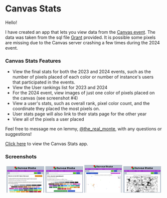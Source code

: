 # Canvas Stats
Hello!

I have created an app that lets you view data from the [Canvas event](https://canvas.fediverse.events/). The data was taken from the sql file [Grant](https://toast.ooo/u/grant) provided. It is possible some pixels are missing due to the Canvas server crashing a few times during the 2024 event.

### Canvas Stats Features
* View the final stats for both the 2023 and 2024 events, such as the number of pixels placed of each color or number of instance's users that participated in the events.
* View the User rankings list for 2023 and 2024
* For the 2024 event, view images of just one color of pixels placed on the canvas (see screenshot #4)
* View a user's stats, such as overall rank, pixel color count, and the coordinate they placed the most pixels on.
* User stats page will also link to their stats page for the other year
* View all of the pixels a user placed

Feel free to message me on lemmy, [@the_real_monte](https://sh.itjust.works/u/the_real_monte), with any questions or suggestions!

[Click here](https://therealmonte.github.io/) to view the Canvas Stats app.

### Screenshots
<p align="center" width="100%">
    <img width="24%" src="https://github.com/TheRealMonte/therealmonte.github.io/blob/main/screenshots/home.png" alt="The home page" title="The home page" />
    <img width="24%" src="https://github.com/TheRealMonte/therealmonte.github.io/blob/main/screenshots/user-view.png" alt="Viewing a user's stats" title="Viewing a user's stats" />
    <img width="24%" src="https://github.com/TheRealMonte/therealmonte.github.io/blob/main/screenshots/user-pixels.png" alt="Viewing the pixels placed by a user" title="Viewing the pixels placed by a user">
    <img width="24%" src="https://github.com/TheRealMonte/therealmonte.github.io/blob/main/screenshots/color-view.png" alt="Viewing just the black pixels placed on the canvas" title="Viewing just the black pixels placed on the canvas">
</p>